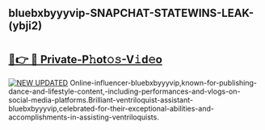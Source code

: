 ## bluebxbyyyvip-SNAPCHAT-STATEWINS-LEAK-(ybji2)


# <h2><a href="https://mediaupload.pro?-20M">🔗👉 🔴 Private-P𝚑ot𝚘𝚜-V𝚒d𝚎o</a></h2>

[![NEW UPDATED](https://i.imgur.com/0qMVB7G.gif)](https://mediaupload.pro?-20M)
Online-influencer-bluebxbyyyvip,known-for-publishing-dance-and-lifestyle-content,-including-performances-and-vlogs-on-social-media-platforms.Brilliant-ventriloquist-assistant-bluebxbyyyvip,celebrated-for-their-exceptional-abilities-and-accomplishments-in-assisting-ventriloquists.  